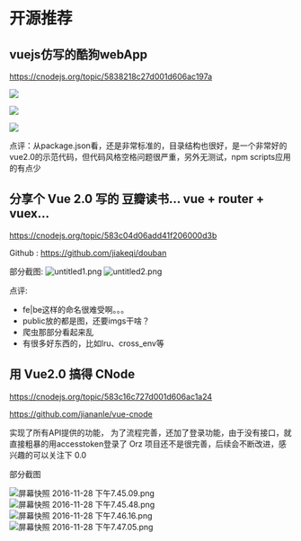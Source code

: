 # 开源推荐

## vuejs仿写的酷狗webApp

https://cnodejs.org/topic/5838218c27d001d606ac197a

![](https://dn-cnode.qbox.me/FgEUyjMt2pbM4539Cnrzzzt_BErS)

![](https://dn-cnode.qbox.me/Fg7EYm7AbrTI5fR3lNhbmcG_Vtjx)

![](https://dn-cnode.qbox.me/Flvx8QfXBUoXNe2T6IVnktUzJGTp)

点评：从package.json看，还是非常标准的，目录结构也很好，是一个非常好的vue2.0的示范代码，但代码风格空格问题很严重，另外无测试，npm scripts应用的有点少

## 分享个 Vue 2.0 写的 豆瓣读书... vue + router + vuex...

https://cnodejs.org/topic/583c04d06add41f206000d3b


Github : https://github.com/jiakeqi/douban


部分截图: 
![untitled1.png](//dn-cnode.qbox.me/FpSa3MkxDKLZidaMcMfiRkCQ71qd)
![untitled2.png](//dn-cnode.qbox.me/FspZ1Xp0Cj7GlCyy2WBhunm3sBzf)

点评:

- fe|be这样的命名很难受啊。。。
- public放的都是图，还要imgs干啥？
- 爬虫那部分看起来乱
- 有很多好东西的，比如lru、cross_env等

## 用 Vue2.0 搞得 CNode

https://cnodejs.org/topic/583c16c727d001d606ac1a24

https://github.com/jiananle/vue-cnode

实现了所有API提供的功能， 
为了流程完善，还加了登录功能，由于没有接口，就直接粗暴的用accesstoken登录了 Orz
项目还不是很完善，后续会不断改进，感兴趣的可以关注下  0.0

部分截图

![屏幕快照 2016-11-28 下午7.45.09.png](//dn-cnode.qbox.me/Ft7iruLKKuUwfLX-RHDIVuTpIvGj)
![屏幕快照 2016-11-28 下午7.45.48.png](//dn-cnode.qbox.me/FiVAXQXjhmCi2BSqV8lNtmq-xvks)
![屏幕快照 2016-11-28 下午7.46.16.png](//dn-cnode.qbox.me/Fs-D1BmK5bLxmhyJG5T9ib9HqPPb)
![屏幕快照 2016-11-28 下午7.47.05.png](//dn-cnode.qbox.me/FtBUUIrTL3kPau4Vp5X121W4CFvy)

